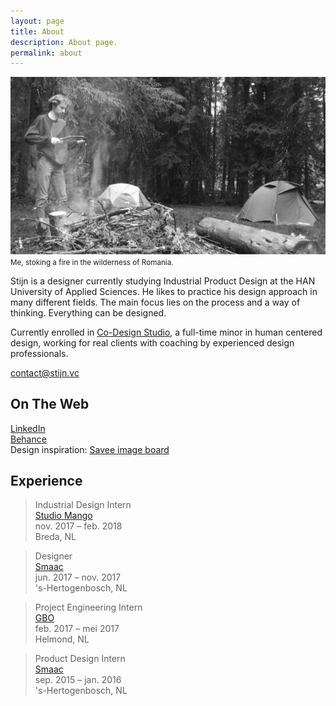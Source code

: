 ```yaml
---
layout: page
title: About
description: About page.
permalink: about
---
```


![foto of stijn](/img/profile.jpg) <small>Me, stoking a fire in the wilderness of Romania.</small>

Stijn is a designer currently studying Industrial Product Design at the HAN University of Applied Sciences. He likes to practice
his design approach in many different fields. The main focus lies on
the process and a way of thinking. Everything can be designed.

Currently enrolled in [Co-Design Studio](http://codesignstudio.strikingly.com/), a
full-time minor in human centered design, working for real clients with
coaching by experienced design professionals.

[contact@stijn.vc](mailto:contact@stijn.vc)

## On The Web

[LinkedIn](https://www.linkedin.com/in/stijnvancuijk/)<br>
[Behance](https://www.behance.net/stijnvc)<br>
Design inspiration: [Savee image board](https://savee.it/you/)

## Experience

>Industrial Design Intern<br>
>[Studio Mango](https://studiomango.nl/)<br>
>nov. 2017 – feb. 2018<br>
>Breda, NL

>Designer<br>
>[Smaac](https://smaac.nl/)<br>
>jun. 2017 – nov. 2017<br>
>'s-Hertogenbosch, NL

>Project Engineering Intern<br>
>[GBO](https://gbo.eu/)<br>
>feb. 2017 – mei 2017<br>
>Helmond, NL

>Product Design Intern<br>
>[Smaac](https://smaac.nl/)<br>
>sep. 2015 – jan. 2016<br>
>'s-Hertogenbosch, NL

<style>
a.about {
  position: relative;
  text-shadow: -1px -1px 0 #fff, 1px -1px 0 #fff, -1px 1px 0 #fff, 1px 1px 0 #fff;
  background: -webkit-linear-gradient(rgba(0,0,0,1), rgba(0,0,0,1));
  background: -moz-linear-gradient(rgba(0,0,0,1), rgba(0,0,0,1));
  background: -o-linear-gradient(rgba(0,0,0,1), rgba(0,0,0,1));
  background: -ms-linear-gradient(rgba(0,0,0,1), rgba(0,0,0,1));
  background: linear-gradient(rgba(0,0,0,1), rgba(0,0,0,1));
  -webkit-background-size: 1px 1px;
  -moz-background-size: 1px 1px;
  background-size: 1px 1px;
  background-repeat: repeat-x;
  background-size: 1px 1px;
  background-position: 0 84%;
}
</style>
